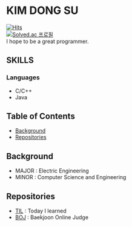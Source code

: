 # KIM DONG SU
[![Hits](https://hits.seeyoufarm.com/api/count/incr/badge.svg?url=https%3A%2F%2Fgithub.com%2Fdskim9882%2Fhit-counter&count_bg=%2379C83D&title_bg=%23555555&icon=&icon_color=%23E7E7E7&title=hits&edge_flat=false)](https://hits.seeyoufarm.com)
<br/>
[![Solved.ac
프로필](http://mazassumnida.wtf/api/v2/generate_badge?boj=dskim9882)](https://solved.ac/dskim9882)
<br/>
I hope to be a great programmer.

## SKILLS
### Languages
+ C/C++
+ Java
## Table of Contents
+ [Background](https://github.com/dskim9882#Background)
+ [Repositories](https://github.com/dskim9882#Repositories)
## Background
+ MAJOR : Electric Engineering
+ MINOR : Computer Science and Engineering
## Repositories
* [TIL](https://github.com/dskim9882/Today_I_Learned) : Today I learned
* [BOJ](https://github.com/dskim9882/BOJ) : Baekjoon Online Judge
